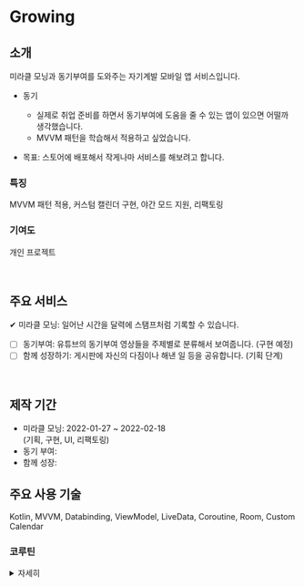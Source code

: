 # Growing
## 소개
미라클 모닝과 동기부여를 도와주는 자기계발 모바일 앱 서비스입니다.

- 동기
  - 실제로 취업 준비를 하면서 동기부여에 도움을 줄 수 있는 앱이 있으면 어떨까 생각했습니다.
  - MVVM 패턴을 학습해서 적용하고 싶었습니다.


- 목표: 스토어에 배포해서 작게나마 서비스를 해보려고 합니다.


### 특징
MVVM 패턴 적용, 커스텀 캘린더 구현, 야간 모드 지원, 리팩토링

### 기여도
개인 프로젝트

<br>

## 주요 서비스
✔ 미라클 모닝: 일어난 시간을 달력에 스탬프처럼 기록할 수 있습니다.
- [ ] 동기부여: 유튜브의 동기부여 영상들을 주제별로 분류해서 보여줍니다. (구현 예정)
- [ ] 함께 성장하기: 게시판에 자신의 다짐이나 해낸 일 등을 공유합니다. (기획 단계)

<br>

## 제작 기간
- 미라클 모닝: 2022-01-27 ~ 2022-02-18  
  (기획, 구현, UI, 리팩토링)
- 동기 부여:
- 함께 성장:

## 주요 사용 기술
Kotlin, MVVM, Databinding, ViewModel, LiveData, Coroutine, Room, Custom Calendar


### 코루틴
<details>
    <summary>자세히</summary>

[CalendarViewModel.kt](app/src/main/java/com/eryuksa/growing/miracle_morning/calendar/CalendarViewModel.kt)  - 캘린더를 보여주는 프래그먼트의 뷰모델

#### 1. 날짜 리사이클러뷰에서 사용할 스탬프 정보를 리포지토리에서 가져옵니다.

```kotlin
init {
  setUpMiracleDateList()
}

private fun setUpMiracleDateList() {
    // ...

    // 일어난 시간을 담고 있는 스탬프 객체들을 Room에서 가져온다
    viewModelScope.launch {
        loadStamps()
        _isStampLoaded.value = true // 스탬프 로딩 완료
    }
}
```
- suspend 함수를 사용해서 스탬프 로딩을 끝마쳤을 때 데이터를 갱신합니다.

<br>

#### 2. month에 맞는 스탬프를 가져옵니다. (첫 주와 마지막 주에 보여줄 이전 달과 다음 달 정보를 함께 가져옵니다)

```kotlin
private suspend fun loadStamps() {
        // ...

        // 코루틴스코프로 하위 코루틴이 모두 끝나야 suspend 함수가 종료되도록 함
        coroutineScope {
            launch { loadPrevMonthTailStamps(prevStartDay, prevEndDay) }
            launch { loadCurrentMonthStamps() }
            launch { loadNextMonthHeadStamps(nextEndDay) }
        }
    }
```
- coroutineScope를 사용해서 하위 코루틴들이 데이터 로딩을 모두 마치면 suspend 함수를 종료시킵니다.

<br>

#### 3. 스탬프를 가져와서 해당 위치의 리스트에 일어난 시간을 설정합니다.
```kotlin
private suspend fun loadCurrentMonthStamps() {
    val stamps = calendarRepository.getMonthStamps(currentDateTime.millis)

    stamps.forEach { stamp ->
        val pos = baseCalendar.prevMonthTailOffset + stamp.dayOfMonth - 1
        miracleDateList[pos].wakeUpMinutes.value = stamp.wakeUpMinutes
    }
}
```
[CalendarRepository.kt](app/src/main/java/com/eryuksa/growing/miracle_morning/calendar/data/CalendarRepository.kt)
```kotlin
private val coroutineScope: CoroutineScope = CoroutineScope(Dispatchers.IO)

suspend fun getMonthStamps(monthMillis: Long): List<MiracleStamp> {
    return  withContext(coroutineScope.coroutineContext) {
        return@withContext calendarDao.getMonthStamps(monthMillis)
    }
}
```
- withContext를 사용해서 IO로 컨텍스트를 변경하고 작업 결과를 반환합니다. 

</details>

